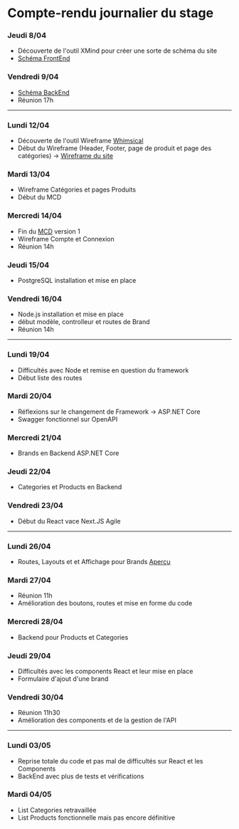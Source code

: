 # Compte-rendu journalier du stage

### Jeudi 8/04
- Découverte de l'outil XMind pour créer une sorte de schéma du site
- [Schéma FrontEnd](FrontEnd.png)

### Vendredi 9/04
- [Schéma BackEnd](BackEnd.png)
- Réunion 17h
---
### Lundi 12/04
- Découverte de l'outil Wireframe [Whimsical](http://whimsical.com)
- Début du Wireframe (Header, Footer, page de produit et page des catégories) -> [Wireframe du site](https://whimsical.com/outronic-shop-GbDf55uoJrajhd3KwUpWHw)

### Mardi 13/04
- Wireframe Catégories et pages Produits
- Début du MCD

### Mercredi 14/04
- Fin du [MCD](MCD.svg) version 1
- Wireframe Compte et Connexion
- Réunion 14h

### Jeudi 15/04
- PostgreSQL installation et mise en place

### Vendredi 16/04
- Node.js installation et mise en place
- début modèle, controlleur et routes de Brand
- Réunion 14h

---
### Lundi 19/04
- Difficultés avec Node et remise en question du framework
- Début liste des routes
### Mardi 20/04
- Réflexions sur le changement de Framework -> ASP.NET Core
- Swagger fonctionnel sur OpenAPI
### Mercredi 21/04
- Brands en Backend ASP.NET Core
### Jeudi 22/04
- Categories et Products en Backend
### Vendredi 23/04
- Début du React vace Next.JS Agile
---
### Lundi 26/04
- Routes, Layouts et et Affichage pour Brands [Aperçu](BrandsWebPage.png)
### Mardi 27/04
- Réunion 11h
- Amélioration des boutons, routes et mise en forme du code
### Mercredi 28/04
- Backend pour Products et Categories
### Jeudi 29/04
- Difficultés avec les components React et leur mise en place
- Formulaire d'ajout d'une brand
### Vendredi 30/04
- Réunion 11h30
- Amélioration des components et de la gestion de l'API
---
### Lundi 03/05
- Reprise totale du code et pas mal de difficultés sur React et les Components
- BackEnd avec plus de tests et vérifications
### Mardi 04/05
- List Categories retravaillée
- List Products fonctionnelle mais pas encore définitive
